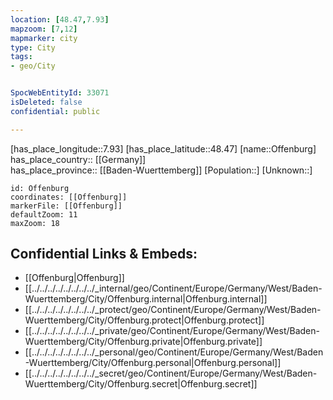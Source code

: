 ```yaml
---
location: [48.47,7.93] 
mapzoom: [7,12] 
mapmarker: city 
type: City
tags:
- geo/City


SpocWebEntityId: 33071
isDeleted: false
confidential: public

---
```

[has_place_longitude::7.93] 
[has_place_latitude::48.47] 
[name::Offenburg] 
has_place_country:: [[Germany]]  
has_place_province:: [[Baden-Wuerttemberg]] 
[Population::] 
[Unknown::] 


```leaflet
id: Offenburg
coordinates: [[Offenburg]] 
markerFile: [[Offenburg]] 
defaultZoom: 11 
maxZoom: 18
```


## Confidential Links & Embeds: 
- [[Offenburg|Offenburg]]  
- [[../../../../../../../../_internal/geo/Continent/Europe/Germany/West/Baden-Wuerttemberg/City/Offenburg.internal|Offenburg.internal]] 
- [[../../../../../../../../_protect/geo/Continent/Europe/Germany/West/Baden-Wuerttemberg/City/Offenburg.protect|Offenburg.protect]] 
- [[../../../../../../../../_private/geo/Continent/Europe/Germany/West/Baden-Wuerttemberg/City/Offenburg.private|Offenburg.private]] 
- [[../../../../../../../../_personal/geo/Continent/Europe/Germany/West/Baden-Wuerttemberg/City/Offenburg.personal|Offenburg.personal]] 
- [[../../../../../../../../_secret/geo/Continent/Europe/Germany/West/Baden-Wuerttemberg/City/Offenburg.secret|Offenburg.secret]] 

